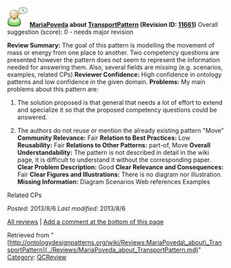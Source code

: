 [![](../images/thumb/2/29/Reviewer.png/48px-Reviewer.png)](../Image/Reviewer.png.md "Reviewer.png")
__[MariaPoveda](../User/MariaPoveda.md "User:MariaPoveda") about [TransportPattern](../Submissions/TransportPattern.md "Submissions:TransportPattern") (Revision ID: [11661](../Submissions/TransportPattern@oldid=11661.md "http://ontologydesignpatterns.org/wiki/Submissions:TransportPattern?oldid=11661"))__
Overall suggestion (score): 0 - needs major revision




 __Review Summary:__ The goal of this pattern is modelling the movement of mass or energy from one place to another. Two competency questions are presented however the pattern does not seem to represent the information needed for answering them. Also, several fields are missing (e.g. scenarios, examples, related CPs)
__Reviewer Confidence:__ High confidence in ontology patterns and low confidence in the given domain.
__Problems:__ My main problems about this pattern are:
1) The solution proposed is that general that needs a lot of effort to extend and specialize it so that the proposed competency questions could be answered.



2) The authors do not reuse or mention the already existing pattern "Move"
__Community Relevance:__ Fair
__Relation to Best Practices:__ Low
__Reusability:__ Fair
__Relations to Other Patterns:__ part-of, Move
__Overall Understandability:__ The pattern is not described in detail in the wiki page, it is difficult to understand it without the corresponding paper.
__Clear Problem Description:__ Good
__Clear Relevance and Consequences:__ Fair
__Clear Figures and Illustrations:__ There is no diagram nor illustration.
__Missing Information:__ Diagram
Scenarios
Web references
Examples



Related CPs

_Posted:_ 2013/8/6 _Last modified:_ 2013/8/6



[All reviews](../Reviews/Main.md "Reviews:Main") | [Add a comment at the bottom of this page](index.php@title=Odp%253AAdd_comment&target=../Reviews/MariaPoveda_about_TransportPattern.md#New_comment "http://ontologydesignpatterns.org/wiki/index.php?title=Odp:Add_comment&target=Reviews:MariaPoveda_about_TransportPattern#New_comment")


Retrieved from "[http://ontologydesignpatterns.org/wiki/Reviews:MariaPoveda\_about\_TransportPattern](../Reviews/MariaPoveda_about_TransportPattern.md)"
 [Category](http://ontologydesignpatterns.org/wiki/Special:Categories "Special:Categories"): [QCReview](../Category/QCReview.md "Category:QCReview")